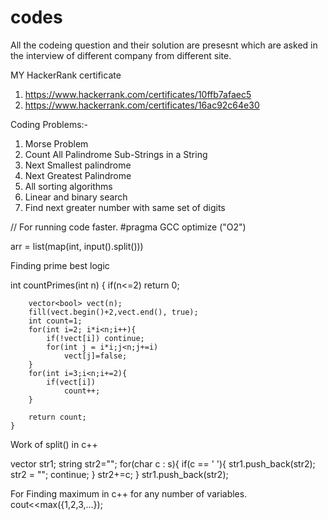 # codes
All the codeing question and their solution are presesnt which are asked in the interview of different company from different site.

MY HackerRank certificate
1. https://www.hackerrank.com/certificates/10ffb7afaec5
2. https://www.hackerrank.com/certificates/16ac92c64e30

Coding Problems:-
1. Morse Problem
2. Count All Palindrome Sub-Strings in a String
3. Next Smallest palindrome
4. Next Greatest Palindrome
5. All sorting algorithms
6. Linear and binary search
7. Find next greater number with same set of digits

// For running code faster.
#pragma GCC optimize ("O2")


arr = list(map(int, input().split()))


Finding prime best logic

 int countPrimes(int n) {
        if(n<=2)
            return 0;
        
        vector<bool> vect(n);
        fill(vect.begin()+2,vect.end(), true);
        int count=1;
        for(int i=2; i*i<n;i++){
            if(!vect[i]) continue;
            for(int j = i*i;j<n;j+=i)
                vect[j]=false;
        }
        for(int i=3;i<n;i+=2){
            if(vect[i])
                count++;
        }
        
        return count;
    }


Work of split() in c++

vector<string> str1;
        string str2="";
        for(char c : s){
            if(c == ' '){
                str1.push_back(str2);
                str2 = "";
                continue;
            }
            str2+=c;
        }
        str1.push_back(str2);
 
 
 For Finding maximum in c++ for any number of variables.
 cout<<max({1,2,3,...});
